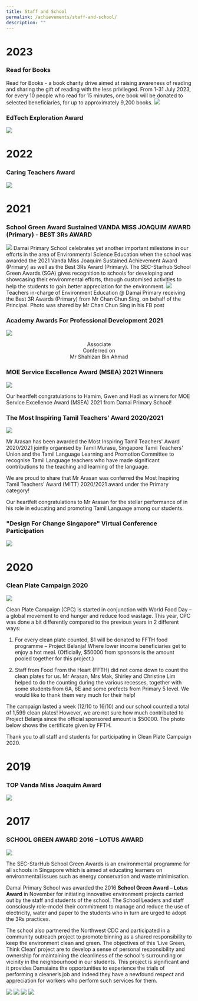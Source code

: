 ```yaml
---
title: Staff and School
permalink: /achievements/staff-and-school/
description: ""
---
```

# 2023

### Read for Books
Read for Books - a book charity drive aimed at raising awareness of reading and sharing the gift of reading with the less privileged. From 1-31 July 2023, for every 10 people who read for 15 minutes, one book will be donated to selected beneficiaries, for up to approximately 9,200 books.
![](/images/Random/2023/2023%2008%2007%20read%20for%20books.png)

### EdTech Exploration Award
![](/images/Random/2023%2006%2022%20award.jpg)

# 2022

### Caring Teachers Award
![](/images/caring%20teachers%20award.png)

# 2021

### School Green Award Sustained VANDA MISS JOAQUIM AWARD (Primary) - BEST 3Rs AWARD

![](/images/school%20green%20award.png)
Damai Primary School celebrates yet another important milestone in our efforts in the area of Environmental Science Education when the school was awarded the 2021 Vanda Miss Joaquim Sustained Achievement Award (Primary) as well as the Best 3Rs Award (Primary). The SEC-Starhub School Green Awards (SGA) gives recognition to schools for developing and showcasing their environmental efforts, through customised activities to help the students to gain better appreciation for the environment.
![](/images/2021%2011%2010%20mrfoo.png)
Teachers in-charge of Environment Education @ Damai Primary receiving the Best 3R Awards (Primary) from Mr Chan Chun Sing, on behalf of the Principal. Photo was shared by Mr Chan Chun Sing in his FB post

### Academy Awards For Professional Development 2021

![](/images/2021%2011%2015%20professional%20development%203.jpeg)

<center>Associate <br>
Conferred on <br>
Mr Shahizan Bin Ahmad </center>

### MOE Service Excellence Award (MSEA) 2021 Winners

![](/images/excellence%20awards.png)

Our heartfelt congratulations to Hamim, Gwen and Hadi as winners for MOE Service Excellence Award (MSEA) 2021 from Damai Primary School!

### The Most Inspiring Tamil Teachers' Award 2020/2021

![](/images/inspiring%20tamil%20teacher%20award.png)

Mr Arasan has been awarded the Most Inspiring Tamil Teachers' Award 2020/2021 jointly organised by Tamil Murasu, Singapore Tamil Teachers' Union and the Tamil Language Learning and Promotion Committee to recognise Tamil Language teachers who have made significant contributions to the teaching and learning of the language.  
  
We are proud to share that Mr Arasan was conferred the Most Inspiring Tamil Teachers’ Award (MITT) 2020/2021 award under the Primary category!  
  
Our heartfelt congratulations to Mr Arasan for the stellar performance of in his role in educating and promoting Tamil Language among our students.

### "Design For Change Singapore" Virtual Conference Participation&nbsp;

![](/images/2021-01-19-scanned-article.jpeg)

# 2020

### Clean Plate Campaign 2020
![](/images/2020%20clean%20plate%20campaign.jpeg)

Clean Plate Campaign (CPC) is started in conjunction with World Food Day – a global movement to end hunger and reduce food wastage. This year, CPC was done a bit differently compared to the previous years in 2 different ways:
  

1. For every clean plate counted, $1 will be donated to FFTH food programme – Project Belanja! Where lower income beneficiaries get to enjoy a hot meal. (Officially, $50000 from sponsors is the amount pooled together for this project.)

2. Staff from Food From the Heart (FFTH) did not come down to count the clean plates for us. Mr Arasan, Mrs Mak, Shirley and Christine Lim helped to do the counting during the various recesses, together with some students from 6A, 6E and some prefects from Primary 5 level. We would like to thank them very much for their help!
 

The campaign lasted a week (12/10 to 16/10) and our school counted a total of 1,599 clean plates! However, we are not sure how much contributed to Project Belanja since the official sponsored amount is $50000. The photo below shows the certificate given by FFTH.

  

Thank you to all staff and students for participating in Clean Plate Campaign 2020.

# 2019

### TOP Vanda Miss Joaquim Award
![](/images/2019%20Top%20vanda%20miss.jpeg)

# 2017

### SCHOOL GREEN AWARD 2016 – LOTUS AWARD

![](/images/lotus%20award.png)

The SEC-StarHub School Green Awards is an environmental programme for all schools in Singapore which is aimed at educating learners on environmental issues such as energy conservation and waste minimisation.  

  

Damai Primary School was awarded the 2016&nbsp;**School Green Award – Lotus Award**&nbsp;in November for initiating innovative environment projects carried out by the staff and students of the school. The School Leaders and staff consciously role-model their commitment to manage and reduce the use of electricity, water and paper to the students who in turn are urged to adopt the 3Rs practices.  

  
The school also partnered the Northwest CDC and participated in a community outreach project to promote binning as a shared responsibility to keep the environment clean and green. The objectives of this ‘Live Green, Think Clean’ project are to develop a sense of personal responsibility and ownership for maintaining the cleanliness of the school's surrounding or vicinity in the neighbourhood in our students. This project is significant and it provides Damaiains the opportunities to experience the trials of performing a cleaner’s job and indeed they have a newfound respect and appreciation for workers who perform such services for them.

![](/images/schoolgreenaward1.png)
![](/images/schoolgreenaward2.png)
![](/images/schoolgreenaward3.png)
![](/images/schoolgreenaward4.png)